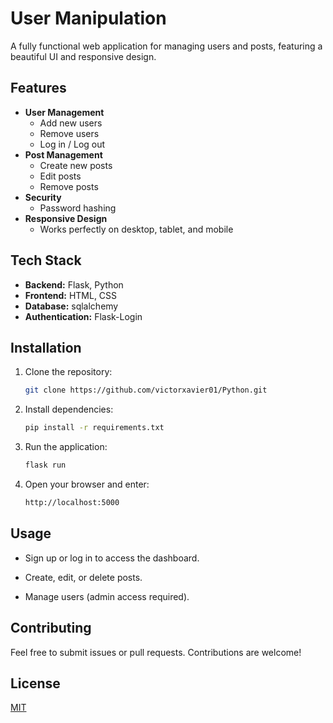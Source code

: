 # User Manipulation

A fully functional web application for managing users and posts, featuring a beautiful UI and responsive design.

## Features

- **User Management**
  - Add new users
  - Remove users
  - Log in / Log out
- **Post Management**
  - Create new posts
  - Edit posts
  - Remove posts
- **Security**
  - Password hashing
- **Responsive Design**
  - Works perfectly on desktop, tablet, and mobile

## Tech Stack

- **Backend:** Flask, Python
- **Frontend:** HTML, CSS
- **Database:** sqlalchemy
- **Authentication:** Flask-Login

## Installation

1. Clone the repository:  
   ```bash
   git clone https://github.com/victorxavier01/Python.git

2. Install dependencies:
   ```bash
   pip install -r requirements.txt

3. Run the application:
   ```bash
   flask run

4. Open your browser and enter:
    ```bash
    http://localhost:5000

## Usage

- Sign up or log in to access the dashboard.

- Create, edit, or delete posts.

- Manage users (admin access required).

## Contributing

Feel free to submit issues or pull requests. Contributions are welcome!

## License

[MIT](https://choosealicense.com/licenses/mit/)